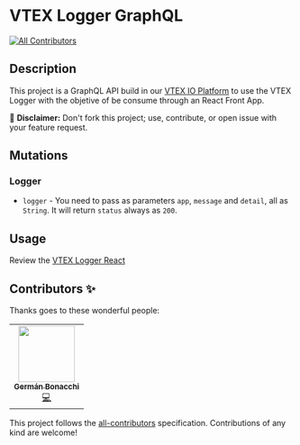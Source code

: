 # VTEX Logger GraphQL

<!-- ALL-CONTRIBUTORS-BADGE:START - Do not remove or modify this section -->

[![All Contributors](https://img.shields.io/badge/all_contributors-9-orange.svg?style=flat-square)](#contributors-)

<!-- ALL-CONTRIBUTORS-BADGE:END -->

## Description

This project is a GraphQL API build in our [VTEX IO Platform](https://vtex.io/) to use the VTEX Logger with the objetive of be consume through an React Front App.

:loudspeaker: **Disclaimer:** Don't fork this project; use, contribute, or open issue with your feature request.

## Mutations

### Logger

- `logger` - You need to pass as parameters `app`, `message` and `detail`, all as `String`. It will return `status` always as `200`.

## Usage

Review the [VTEX Logger React](https://github.com/vtex-apps/vtex-logger-react)

<!-- DOCS-IGNORE:start -->

## Contributors ✨

Thanks goes to these wonderful people:

<table>
  <tr>
    <td align="center"><a href="https://github.com/germanBonacchi"><img src="https://avatars.githubusercontent.com/u/55905671?v=4" width="100px;" alt=""/><br /><sub><b>Germán Bonacchi</b></sub></a><br /><a href="https://github.com/vtex-apps/vtex-logger-graphql/commits?author=germanBonacchi" title="Code">💻</a></td>
  </tr>
</table>

<!-- ALL-CONTRIBUTORS-LIST:START - Do not remove or modify this section -->
<!-- prettier-ignore-start -->
<!-- markdownlint-disable -->
<!-- markdownlint-enable -->
<!-- prettier-ignore-end -->

<!-- ALL-CONTRIBUTORS-LIST:END -->

This project follows the [all-contributors](https://github.com/all-contributors/all-contributors) specification. Contributions of any kind are welcome!

<!-- DOCS-IGNORE:end -->
